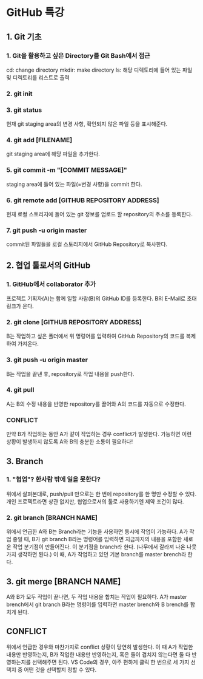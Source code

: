 # GitHub 특강
## 1.  Git 기초
### 1. Git을 활용하고 싶은 Directory를 Git Bash에서 접근
cd: change directory
mkdir: make directory
ls: 해당 디렉토리에 들어 있는 파일 및 디렉토리를 리스트로 출력
### 2. git init
### 3. git status
현재 git staging area의 변경 사항, 확인되지 않은 파일 등을 표시해준다.
### 4. git add [FILENAME]
git staging area에 해당 파일을 추가한다.
### 5. git commit -m "[COMMIT MESSAGE]"
staging area에 들어 있는 파일(=변경 사항)을 commit 한다.
### 6. git remote add [GITHUB REPOSITORY ADDRESS]
현재 로컬 스토리지에 들어 있는 git 정보를 업로드 할 repository의 주소를 등록한다.
### 7. git push -u origin master
commit된 파일들을 로컬 스토리지에서 GitHub Repository로 복사한다.

## 2. 협업 툴로서의 GitHub
### 1.  GitHub에서 collaborator 추가
프로젝트 기획자(A)는 함께 일할 사람(B)의 GitHub ID를 등록한다.
B의 E-Mail로 초대 링크가 온다.
### 2. git clone [GITHUB REPOSITORY ADDRESS]
B는 작업하고 싶은 폴더에서 위 명렁어를 입력하여 GitHub Repository의 코드를 복제하여 가져온다.
### 3. git push -u origin master
B는 작업을 끝낸 후, repository로 작업 내용을 push한다.
### 4. git pull
A는 B의 수정 내용을 반영한 repository를 끌어와 A의 코드를 자동으로 수정한다.
### CONFLICT
만약 B가 작업하는 동안 A가 같이 작업하는 경우 conflict가 발생한다. 가능하면 이런 상황이 발생하지 않도록 A와 B의 충분한 소통이 필요하다!

## 3. Branch
### 1. "협업"? 한사람 밖에 일을 못한다?
위에서 살펴본대로, push/pull 만으로는 한 번에 repository를 한 명만 수정할 수 있다. 개인 프로젝트라면 상관 없지만, 협업으로서의 툴로 사용하기엔 제약 조건이 많다.
### 2. git branch [BRANCH NAME]
위에서 언급한 A와 B는 Branch라는 기능을 사용하면 동시에 작업이 가능하다.
A가 작업 중일 때, B가 git branch B라는 명령어를 입력하면 지금까지의 내용을 포함한 새로운 작업 분기점이 만들어진다. 이 분기점을 branch라 한다. (나무에서 갈라져 나온 나뭇가지 생각하면 된다.) 이 때, A가 작업하고 있던 기본 branch를 master brench라 한다.
## 3. git merge [BRANCH NAME]
A와 B가 모두 작업이 끝나면, 두 작업 내용을 합치는 작업이 필요하다. A가 master brench에서 git branch B라는 명령어를 입력하면 master brench와 B brench를 합치게 된다.
## CONFLICT
위에서 언급한 경우와 마찬가지로 conflict 상황이 당연히 발생한다. 이 때 A가 작업한 내용만 반영하는지, B가 작업한 내용만 반영하는지, 혹은 둘이 겹치지 않는다면 둘 다 반영하는지를 선택해주면 된다.
VS Code의 경우, 아주 편하게 클릭 한 번으로 세 가지 선택지 중 어떤 것을 선택할지 정할 수 있다.
